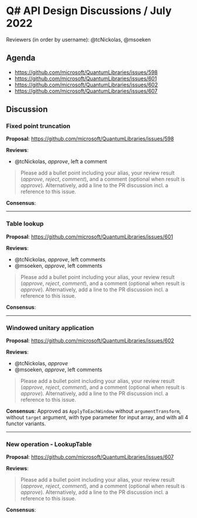 # Q# API Design Discussions / July 2022

Reviewers (in order by username): @tcNickolas, @msoeken

## Agenda

- https://github.com/microsoft/QuantumLibraries/issues/598
- https://github.com/microsoft/QuantumLibraries/issues/601
- https://github.com/microsoft/QuantumLibraries/issues/602
- https://github.com/microsoft/QuantumLibraries/issues/607

## Discussion

### Fixed point truncation

**Proposal**: https://github.com/microsoft/QuantumLibraries/issues/598

**Reviews**:
* @tcNickolas, *approve*, left a comment
> Please add a bullet point including your alias, your review result (*approve*, *reject*, *comment*), and a comment (optional when result is *approve*).  Alternatively, add a line to the PR discussion incl. a reference to this issue.

**Consensus**:

---

### Table lookup

**Proposal**: https://github.com/microsoft/QuantumLibraries/issues/601

**Reviews**:
* @tcNickolas, *approve*, left comments
* @msoeken, *approve*, left comments
> Please add a bullet point including your alias, your review result (*approve*, *reject*, *comment*), and a comment (optional when result is *approve*).  Alternatively, add a line to the PR discussion incl. a reference to this issue.

**Consensus**:

---

### Windowed unitary application

**Proposal**: https://github.com/microsoft/QuantumLibraries/issues/602

**Reviews**:
* @tcNickolas, *approve*
* @msoeken, *approve*, left comments
> Please add a bullet point including your alias, your review result (*approve*, *reject*, *comment*), and a comment (optional when result is *approve*).  Alternatively, add a line to the PR discussion incl. a reference to this issue.

**Consensus**: Approved as `ApplyToEachWindow` without `argumentTransform`, without `target` argument, with type parameter for input array, and with all 4 functor variants.

---

### New operation - LookupTable

**Proposal**: https://github.com/microsoft/QuantumLibraries/issues/607

**Reviews**:
> Please add a bullet point including your alias, your review result (*approve*, *reject*, *comment*), and a comment (optional when result is *approve*).  Alternatively, add a line to the PR discussion incl. a reference to this issue.

**Consensus**:
